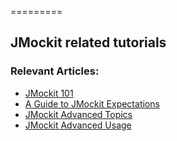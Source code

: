 =========

## JMockit related tutorials


### Relevant Articles: 
- [JMockit 101](http://www.baeldung.com/jmockit-101)
- [A Guide to JMockit Expectations](http://www.baeldung.com/jmockit-expectations)
- [JMockit Advanced Topics](http://www.baeldung.com/jmockit-advanced-topics)
- [JMockit Advanced Usage](http://www.baeldung.com/jmockit-advanced-usage)
